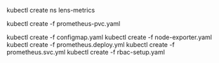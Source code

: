 kubectl create ns lens-metrics

kubectl create -f  prometheus-pvc.yaml

kubectl create -f  configmap.yaml
kubectl create -f  node-exporter.yaml
kubectl create -f  prometheus.deploy.yml
kubectl create -f  prometheus.svc.yml
kubectl create -f  rbac-setup.yaml
